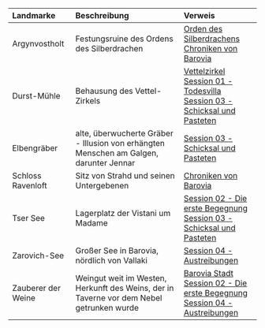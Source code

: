 | Landmarke | Beschreibung | Verweis |
|:------------|:----------------|:----------------|
| Argynvostholt | Festungsruine des Ordens des Silberdrachen | [Orden des Silberdrachens](https://lolindhir.github.io/PnP/campaigns/strahd/factions/silberorden)<br>[Chroniken von Barovia](https://lolindhir.github.io/PnP/campaigns/strahd/compendium/lore/chronicles_barovia) |
| Durst-Mühle | Behausung des Vettel-Zirkels | [Vettelzirkel](https://lolindhir.github.io/PnP/campaigns/strahd/factions/vettelzirkel)<br>[Session 01 - Todesvilla](https://lolindhir.github.io/PnP/campaigns/strahd/sessions/session001)<br>[Session 03 - Schicksal und Pasteten](https://lolindhir.github.io/PnP/campaigns/strahd/sessions/session003) |
| Elbengräber | alte, überwucherte Gräber - Illusion von erhängten Menschen am Galgen, darunter Jennar | [Session 03 - Schicksal und Pasteten](https://lolindhir.github.io/PnP/campaigns/strahd/sessions/session003) |
| Schloss Ravenloft | Sitz von Strahd und seinen Untergebenen | [Chroniken von Barovia](https://lolindhir.github.io/PnP/campaigns/strahd/compendium/lore/chronicles_barovia) |
| Tser See | Lagerplatz der Vistani um Madame | [Session 02 - Die erste Begegnung](https://lolindhir.github.io/PnP/campaigns/strahd/sessions/session002)<br>[Session 03 - Schicksal und Pasteten](https://lolindhir.github.io/PnP/campaigns/strahd/sessions/session003) |
| Zarovich-See | Großer See in Barovia, nördlich von Vallaki | [Session 04 - Austreibungen](https://lolindhir.github.io/PnP/campaigns/strahd/sessions/session004) |
| Zauberer der Weine | Weingut weit im Westen, Herkunft des Weins, der in Taverne vor dem Nebel getrunken wurde | [Barovia Stadt](https://lolindhir.github.io/PnP/campaigns/strahd/locations/barovia_stadt)<br>[Session 02 - Die erste Begegnung](https://lolindhir.github.io/PnP/campaigns/strahd/sessions/session002)<br>[Session 04 - Austreibungen](https://lolindhir.github.io/PnP/campaigns/strahd/sessions/session004) |
